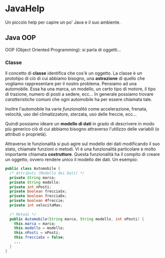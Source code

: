 # JavaHelp
Un piccolo help per capire un po' Java e il suo ambiente.
## Java OOP
OOP (Object Oriented Programming): si parla di oggetti...
### Classe
Il concetto di **classe** identifica che cos'è un oggetto.
La classe è un prototipo di ciò di cui abbiamo bisogno, una **astrazione** di quello che vogliamo rappresentare per il nostro problema. Pensiamo ad una automobile. Essa ha una marca, un modello, un certo tipo di motore, il tipo di trazione, numero di posti a sedere, ecc... In generale possiamo trovare *caratteristiche* comuni che ogni automobile ha per essere chiamata tale.

Inoltre l'automobile ha varie *funzionalità* come accelerazione, frenata, velocità, uso del climatizzatore, sterzata, uso delle freccie, ecc...

Quindi possiamo ideare un **modello di dati** in grado di descrivere in modo più generico ciò di cui abbiamo bisogno attraverso l'utilizzo delle variabili (o attributi o proprietà).

Attraverso le funzionalità si può agire sul modello dei dati modificando il suo stato, chiamate funzioni o metodi.
Vi è una funzionalità particolare e molto importante chiamata **costruttore**. Questa funzionalità ha il compito di creare un oggetto, ovvero rendere unico il modello dei dati.
Un esempio:
```java
public class Automobile {
  /* Attributi (Modello dei Dati) */
  private String marca;
  private String modello;
  private int nPosti;
  private boolean frecciaSx;
  private boolean frecciaDx;
  private boolean 4freccie;
  private int velocitaMax;
  
  /* Metodi */
  public Automobile(String marca, String modello, int nPosti) {
    this.marca = marca;
    this.modello = modello;
    this.nPosti = nPosti;
    this.frecciaSx = false;
    ...
  }
}
```
